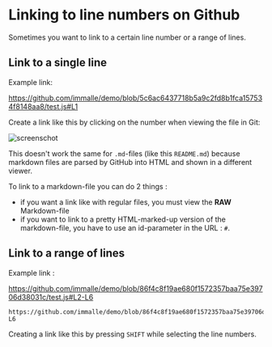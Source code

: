 # Linking to line numbers on Github

Sometimes you want to link to a certain line number or a range of lines.

## Link to a single line

Example link:

https://github.com/immalle/demo/blob/5c6ac6437718b5a9c2fd8b1fca157534f8148aa8/test.js#L1

Create a link like this by clicking on the number when viewing the file in Git:

![screenschot](https://cloud.githubusercontent.com/assets/2732197/11383747/a63762b8-930a-11e5-8c75-b819b9a9c60d.png)

This doesn't work the same for `.md`-files (like this `README.md`) because
markdown files are parsed by GitHub into HTML and shown in a different viewer.

To link to a markdown-file you can do 2 things :

- if you want a link like with regular files, you must view the **RAW** Markdown-file 
- if you want to link to a pretty HTML-marked-up version of the markdown-file, you
  have to use an id-parameter in the URL : `#`.

## Link to a range of lines 

Example link :

https://github.com/immalle/demo/blob/86f4c8f19ae680f1572357baa75e39706d38031c/test.js#L2-L6

```
https://github.com/immalle/demo/blob/86f4c8f19ae680f1572357baa75e39706d38031c/test.js#L2-L6
```

Creating a link like this by pressing `SHIFT` while selecting the line numbers.


